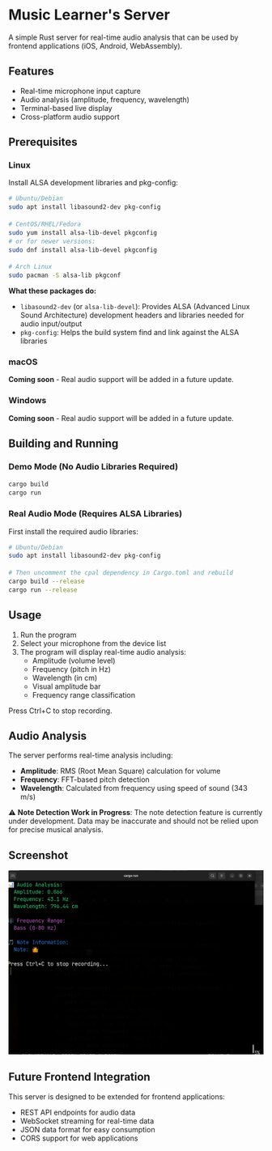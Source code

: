 # Music Learner's Server

A simple Rust server for real-time audio analysis that can be used by frontend applications (iOS, Android, WebAssembly).

## Features

- Real-time microphone input capture
- Audio analysis (amplitude, frequency, wavelength)
- Terminal-based live display
- Cross-platform audio support

## Prerequisites

### Linux
Install ALSA development libraries and pkg-config:
```bash
# Ubuntu/Debian
sudo apt install libasound2-dev pkg-config

# CentOS/RHEL/Fedora
sudo yum install alsa-lib-devel pkgconfig
# or for newer versions:
sudo dnf install alsa-lib-devel pkgconfig

# Arch Linux
sudo pacman -S alsa-lib pkgconf
```

**What these packages do:**
- `libasound2-dev` (or `alsa-lib-devel`): Provides ALSA (Advanced Linux Sound Architecture) development headers and libraries needed for audio input/output
- `pkg-config`: Helps the build system find and link against the ALSA libraries

### macOS
**Coming soon** - Real audio support will be added in a future update.

### Windows
**Coming soon** - Real audio support will be added in a future update.

## Building and Running

### Demo Mode (No Audio Libraries Required)
```bash
cargo build
cargo run
```

### Real Audio Mode (Requires ALSA Libraries)
First install the required audio libraries:
```bash
# Ubuntu/Debian
sudo apt install libasound2-dev pkg-config

# Then uncomment the cpal dependency in Cargo.toml and rebuild
cargo build --release
cargo run --release
```

## Usage

1. Run the program
2. Select your microphone from the device list
3. The program will display real-time audio analysis:
   - Amplitude (volume level)
   - Frequency (pitch in Hz)
   - Wavelength (in cm)
   - Visual amplitude bar
   - Frequency range classification

Press Ctrl+C to stop recording.

## Audio Analysis

The server performs real-time analysis including:
- **Amplitude**: RMS (Root Mean Square) calculation for volume
- **Frequency**: FFT-based pitch detection
- **Wavelength**: Calculated from frequency using speed of sound (343 m/s)

⚠️ **Note Detection Work in Progress**: The note detection feature is currently under development. Data may be inaccurate and should not be relied upon for precise musical analysis.

## Screenshot

![Music Learner's Server in Action](screenshot1.png)

## Future Frontend Integration

This server is designed to be extended for frontend applications:
- REST API endpoints for audio data
- WebSocket streaming for real-time data
- JSON data format for easy consumption
- CORS support for web applications
